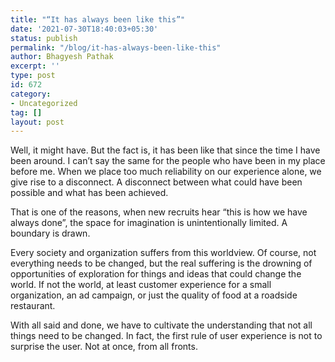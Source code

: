 ```yaml
---
title: "“It has always been like this”"
date: '2021-07-30T18:40:03+05:30'
status: publish
permalink: "/blog/it-has-always-been-like-this"
author: Bhagyesh Pathak
excerpt: ''
type: post
id: 672
category:
- Uncategorized
tag: []
layout: post
---
```


Well, it might have. But the fact is, it has been like that since the time I have been around. I can’t say the same for the people who have been in my place before me. When we place too much reliability on our experience alone, we give rise to a disconnect. A disconnect between what could have been possible and what has been achieved.

That is one of the reasons, when new recruits hear “this is how we have always done”, the space for imagination is unintentionally limited. A boundary is drawn.

Every society and organization suffers from this worldview. Of course, not everything needs to be changed, but the real suffering is the drowning of opportunities of exploration for things and ideas that could change the world. If not the world, at least customer experience for a small organization, an ad campaign, or just the quality of food at a roadside restaurant.

With all said and done, we have to cultivate the understanding that not all things need to be changed. In fact, the first rule of user experience is not to surprise the user. Not at once, from all fronts.